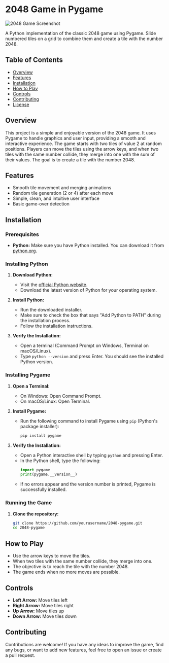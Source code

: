 # 2048 Game in Pygame

![2048 Game Screenshot](screenshot.png)

A Python implementation of the classic 2048 game using Pygame. Slide numbered tiles on a grid to combine them and create a tile with the number 2048.

## Table of Contents

- [Overview](#overview)
- [Features](#features)
- [Installation](#installation)
- [How to Play](#how-to-play)
- [Controls](#controls)
- [Contributing](#contributing)
- [License](#license)

## Overview

This project is a simple and enjoyable version of the 2048 game. It uses Pygame to handle graphics and user input, providing a smooth and interactive experience. The game starts with two tiles of value 2 at random positions. Players can move the tiles using the arrow keys, and when two tiles with the same number collide, they merge into one with the sum of their values. The goal is to create a tile with the number 2048.

## Features

- Smooth tile movement and merging animations
- Random tile generation (2 or 4) after each move
- Simple, clean, and intuitive user interface
- Basic game-over detection

## Installation

### Prerequisites

- **Python:** Make sure you have Python installed. You can download it from [python.org](https://www.python.org/downloads/).

### Installing Python

1. **Download Python:**
   - Visit the [official Python website](https://www.python.org/downloads/).
   - Download the latest version of Python for your operating system.

2. **Install Python:**
   - Run the downloaded installer.
   - Make sure to check the box that says "Add Python to PATH" during the installation process.
   - Follow the installation instructions.

3. **Verify the Installation:**
   - Open a terminal (Command Prompt on Windows, Terminal on macOS/Linux).
   - Type `python --version` and press Enter. You should see the installed Python version.

### Installing Pygame

1. **Open a Terminal:**
   - On Windows: Open Command Prompt.
   - On macOS/Linux: Open Terminal.

2. **Install Pygame:**
   - Run the following command to install Pygame using `pip` (Python's package installer):
     ```bash
     pip install pygame
     ```

3. **Verify the Installation:**
   - Open a Python interactive shell by typing `python` and pressing Enter.
   - In the Python shell, type the following:
     ```python
     import pygame
     print(pygame.__version__)
     ```
   - If no errors appear and the version number is printed, Pygame is successfully installed.

### Running the Game

1. **Clone the repository:**
   ```bash
   git clone https://github.com/yourusername/2048-pygame.git
   cd 2048-pygame

  ## How to Play

- Use the arrow keys to move the tiles.
- When two tiles with the same number collide, they merge into one.
- The objective is to reach the tile with the number 2048.
- The game ends when no more moves are possible.

## Controls

- **Left Arrow:** Move tiles left
- **Right Arrow:** Move tiles right
- **Up Arrow:** Move tiles up
- **Down Arrow:** Move tiles down

## Contributing

Contributions are welcome! If you have any ideas to improve the game, find any bugs, or want to add new features, feel free to open an issue or create a pull request.


